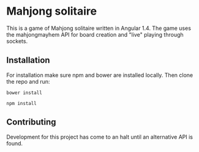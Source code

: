 Mahjong solitaire
=================

This is a game of Mahjong solitaire written in Angular 1.4. The game uses the mahjongmayhem API for board creation and "live" playing through sockets.

Installation
-----------

For installation make sure npm and bower are installed locally. Then clone the repo and run:

```
bower install
```

```
npm install
```

Contributing
------------

Development for this project has come to an halt until an alternative API is found.
